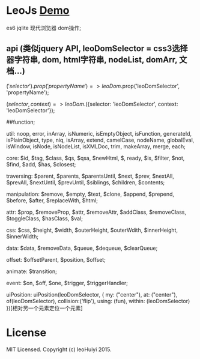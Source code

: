 # LeoJs   [Demo](http://leohuiyi.github.io/leoCode.html?htmlUrl=./leoCodeDemo/leoDom/index.html&jsUrl=./leoCodeDemo/leoDom/index.js)
es6 jqlite 现代浏览器 dom操作;

## api (类似jquery API, leoDomSelector = css3选择器字符串, dom, html字符串, nodeList, domArr, 文档...)
$('selector').prop('propertyName ') => leoDom.$prop('leoDomSelector', 'propertyName');

$(selector, context) => leoDom.$({selector: 'leoDomSelector', context: 'leoDomSelector'});

##function;

util: noop, error, inArray, isNumeric, isEmptyObject, isFunction, generateId, isPlainObject, type, niq, isArray, extend, camelCase, nodeName, globalEval, isWindow, isNode, isNodeList, isXMLDoc, trim, makeArray, merge, each;

core: $id, $tag, $class, $qs, $qsa, $newHtml, $, ready, $is, $filter, $not, $find, $add, $has, $closest;

traversing: $parent, $parents, $parentsUntil, $next, $prev, $nextAll, $prevAll, $nextUntil, $prevUntil, $siblings, $children, $contents;

manipulation: $remove, $empty, $text, $clone, $append, $prepend, $before, $after, $replaceWith, $html;

attr: $prop, $removeProp, $attr, $removeAttr, $addClass, $removeClass, $toggleClass, $hasClass, $val;

css: $css, $height, $width, $outerHeight, $outerWdith, $innerHeight, $innerWidth;

data: $data, $removeData, $queue, $dequeue, $clearQueue;

offset: $offsetParent, $position, $offset;

animate: $transition;

event: $on, $off, $one, $trigger, $triggerHandler;

uiPosition: uiPosition(leoDomSelector, {
  my: ("center"), at: ("center"), of(leoDomSelector), collision:('flip'), using: (fun), within: (leoDomSelector)
})[相对另一个元素定位一个元素]



# License

MIT Licensed. Copyright (c) leoHuiyi 2015.
